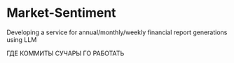 # Market-Sentiment
Developing a service for annual/monthly/weekly financial report generations using LLM

ГДЕ КОММИТЫ СУЧАРЫ ГО РАБОТАТЬ 
